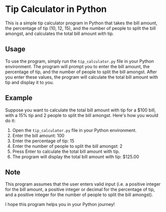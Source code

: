 # Tip Calculator in Python

This is a simple tip calculator program in Python that takes the bill amount, the percentage of tip (10, 12, 15), and the number of people to split the bill amongst, and calculates the total bill amount with tip.             

## Usage

To use the program, simply run the `tip_calculator.py` file in your Python environment. The program will prompt you to enter the bill amount, the percentage of tip, and the number of people to split the bill amongst. After you enter these values, the program will calculate the total bill amount with tip and display it to you. 

## Example          

Suppose you want to calculate the total bill amount with tip for a $100 bill, with a 15% tip and 2 people to split the bill amongst. Here's how you would do it:

1. Open the `tip_calculator.py` file in your Python environment.
2. Enter the bill amount: 100
3. Enter the percentage of tip: 15
4. Enter the number of people to split the bill amongst: 2
5. Press Enter to calculate the total bill amount with tip.
6. The program will display the total bill amount with tip: $125.00


## Note

This program assumes that the user enters valid input (i.e. a positive integer for the bill amount, a positive integer or decimal for the percentage of tip, and a positive integer for the number of people to split the bill amongst). 

I hope this program helps you in your Python journey!
